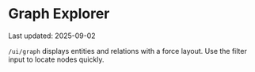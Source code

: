 # Graph Explorer
Last updated: 2025-09-02

`/ui/graph` displays entities and relations with a force layout. Use the filter input to locate nodes quickly.
